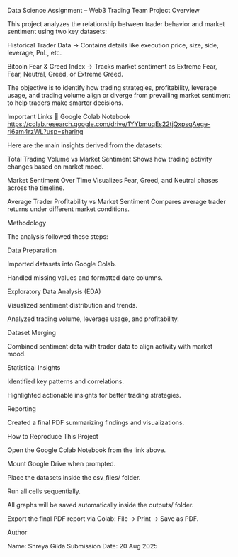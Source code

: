 Data Science Assignment – Web3 Trading Team
 Project Overview

This project analyzes the relationship between trader behavior and market sentiment using two key datasets:

Historical Trader Data → Contains details like execution price, size, side, leverage, PnL, etc.

Bitcoin Fear & Greed Index → Tracks market sentiment as Extreme Fear, Fear, Neutral, Greed, or Extreme Greed.

The objective is to identify how trading strategies, profitability, leverage usage, and trading volume align or diverge from prevailing market sentiment to help traders make smarter decisions.


 Important Links
📓 Google Colab Notebook
https://colab.research.google.com/drive/1YYbmuqEs22tjQxpsqAege-ri6am4rzWL?usp=sharing

Here are the main insights derived from the datasets:

Total Trading Volume vs Market Sentiment
Shows how trading activity changes based on market mood.

Market Sentiment Over Time
Visualizes Fear, Greed, and Neutral phases across the timeline.

Average Trader Profitability vs Market Sentiment
Compares average trader returns under different market conditions.

Methodology

The analysis followed these steps:

Data Preparation

Imported datasets into Google Colab.

Handled missing values and formatted date columns.

Exploratory Data Analysis (EDA)

Visualized sentiment distribution and trends.

Analyzed trading volume, leverage usage, and profitability.

Dataset Merging

Combined sentiment data with trader data to align activity with market mood.

Statistical Insights

Identified key patterns and correlations.

Highlighted actionable insights for better trading strategies.

Reporting

Created a final PDF summarizing findings and visualizations.

How to Reproduce This Project

Open the Google Colab Notebook from the link above.

Mount Google Drive when prompted.

Place the datasets inside the csv_files/ folder.

Run all cells sequentially.

All graphs will be saved automatically inside the outputs/ folder.

Export the final PDF report via Colab: File → Print → Save as PDF.

Author

Name: Shreya Gilda
Submission Date: 20 Aug 2025
